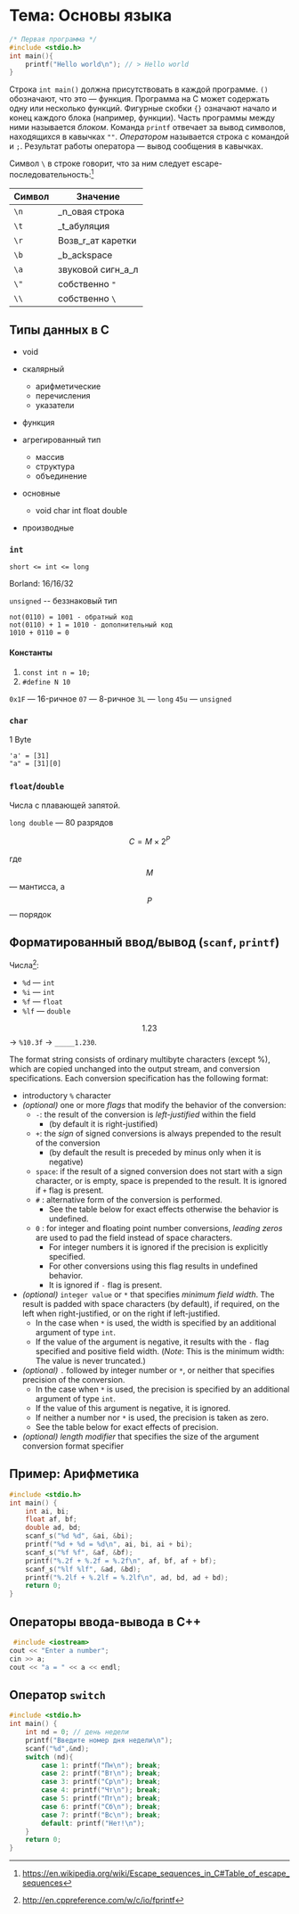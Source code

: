 # Тема: Основы языка

```c
/* Первая программа */
#include <stdio.h>
int main(){
    printf("Hello world\n"); // > Hello world
}
```

Строка `int main()` должна присутствовать в каждой программе. `()` обозначают, что это — функция. Программа на C может содержать одну или несколько функций. Фигурные скобки `{}` означают начало и конец каждого блока (например, функции). Часть программы между ними называется _блоком_. Команда `printf` отвечает за вывод символов, находящихся в кавычках `""`. _Оператором_ называется строка с командой и `;`. Результат работы оператора — вывод сообщения в кавычках.

Cимвол `\` в строке говорит, что за ним следует escape-последовательность:[^1]

| Символ | Значение |
|--------|----------|
| `\n` | _n_овая строка |
| `\t` | _t_абуляция |
| `\r` | Возв_r_ат каретки |
| `\b` | _b_ackspace |
| `\a` | звуковой сигн_a_л |
| `\"` | собственно `"` |
| `\\` | собственно `\` |

## Типы данных в C

* void
* скалярный
  - арифметические
  - перечисления
  - указатели
* функция
* агрегированный тип
  - массив
  - структура
  - объединение

* основные
  - void char int float double
* производные

### `int`

`short <= int <= long`

Borland: 16/16/32

`unsigned` -- беззнаковый тип

```
not(0110) = 1001 - обратный код
not(0110) + 1 = 1010 - дополнительный код
1010 + 0110 = 0
```

#### Константы

1. `const int n = 10;`
2. `#define N 10`

`0x1F` — 16-ричное
`07` — 8-ричное
`3L` — `long`
`45u` — `unsigned`

### `char`

1 Byte

```
'a' = [31]
"a" = [31][0]
```

### `float`/`double`

Числа с плавающей запятой.

`long double` — 80 разрядов

$$C = M \times 2^P$$

где $$M$$ — мантисса, а $$P$$ — порядок

## Форматированный ввод/вывод (`scanf`, `printf`)

Числа[^2]:

* `%d` — `int`
* `%i` — `int`
* `%f` — `float`
* `%lf` — `double`

$$1.23$$ → `%10.3f` → `_____1.230`.

The format string consists of ordinary multibyte characters (except %), which are copied unchanged into the output stream, and conversion specifications. Each conversion specification has the following format: 

* introductory `%` character 
* _(optional)_ one or more _flags_ that modify the behavior of the conversion: 
  - `-`: the result of the conversion is _left-justified_ within the field
    + (by default it is right-justified) 
  - `+`: the _sign_ of signed conversions is always prepended to the result of the conversion
    + (by default the result is preceded by minus only when it is negative) 
  - `space`: if the result of a signed conversion does not start with a sign character, or is empty, space is prepended to the result.
      It is ignored if `+` flag is present. 
  - `#` : alternative form of the conversion is performed.
    + See the table below for exact effects otherwise the behavior is undefined.
  - `0` : for integer and floating point number conversions, _leading zeros_ are used to pad the field instead of space characters.
    + For integer numbers it is ignored if the precision is explicitly specified.
    + For other conversions using this flag results in undefined behavior.
    + It is ignored if `-` flag is present. 
* _(optional)_ `integer value` or `*` that specifies _minimum field width_. The result is padded with space characters (by default), if required, on the left when right-justified, or on the right if left-justified.
  - In the case when `*` is used, the width is specified by an additional argument of type `int`.
  - If the value of the argument is negative, it results with the `-` flag specified and positive field width. (_Note_: This is the minimum width: The value is never truncated.) 
* _(optional)_ `.` followed by integer number or `*`, or neither that specifies precision of the conversion.
  - In the case when `*` is used, the precision is specified by an additional argument of type `int`.
  - If the value of this argument is negative, it is ignored.
  - If neither a number nor `*` is used, the precision is taken as zero.
  - See the table below for exact effects of precision. 
* _(optional)_ _length modifier_ that specifies the size of the argument 
conversion format specifier 

## Пример: Арифметика

```c
#include <stdio.h>
int main() {
    int ai, bi;
    float af, bf;
    double ad, bd;
    scanf_s("%d %d", &ai, &bi);
    printf("%d + %d = %d\n", ai, bi, ai + bi);
    scanf_s("%f %f", &af, &bf);
    printf("%.2f + %.2f = %.2f\n", af, bf, af + bf);
    scanf_s("%lf %lf", &ad, &bd);
    printf("%.2lf + %.2lf = %.2lf\n", ad, bd, ad + bd);
    return 0;
}
```

## Операторы ввода-вывода в C++

```c
 #include <iostream>
cout << "Enter a number";
cin >> a;
cout << "a = " << a << endl;
```

## Оператор `switch`

```c
#include <stdio.h>
int main() {
    int nd = 0; // день недели
    printf("Введите номер дня недели\n");
    scanf("%d",&nd);
    switch (nd){
        case 1: printf("Пн\n"); break;
        case 2: printf("Вт\n"); break;
        case 3: printf("Ср\n"); break;
        case 4: printf("Чт\n"); break;
        case 5: printf("Пт\n"); break;
        case 6: printf("Сб\n"); break;
        case 7: printf("Вс\n"); break;
        default: printf("Нет!\n");
    }
    return 0;
}
```

[^1]: https://en.wikipedia.org/wiki/Escape_sequences_in_C#Table_of_escape_sequences

[^2]: http://en.cppreference.com/w/c/io/fprintf